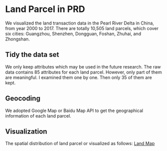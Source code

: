 # Land Parcel in PRD

We visualized the land transaction data in the Pearl River Delta in China, from year 2000 to 2017. There are totally 10,505 land parcels, which cover six cities: Guangzhou, Shenzhen, Dongguan, Foshan, Zhuhai, and Zhongshan.

## Tidy the data set
We only keep attributes which may be used in the future research. The raw data contains 85 attributes for each land parcel. However, only part of them are meaningful. I examined them one by one. Then only 35 of them are kept.

## Geocoding
We adopted Google Map or Baidu Map API to get the geographical information of each land parcel.

## Visualization
The spatial distribution of land parcel or visualized as follows:
[Land Map](http://jianghao.wang/parcel/land_PRD_map.html)
 
